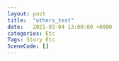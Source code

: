 ```yaml
---
layout: post
title:  "others_test"
date:   2021-03-04 13:00:00 +0000
categories: Etc
Tags: Story Etc
SceneCode: []
---
```

